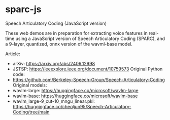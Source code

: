 # sparc-js
Speech Articulatory Coding (JavaScript version)

These web demos are in preparation for extracting voice features
in real-time using a JavaScript version of Speech Articulatory Coding 
(SPARC), and a 9-layer, quantized, onnx version of the wavml-base model.

Article: 
  - arXiv: https://arxiv.org/abs/2406.12998
  - JSTSP: https://ieeexplore.ieee.org/document/10759573
Original Python code: 
  - https://github.com/Berkeley-Speech-Group/Speech-Articulatory-Coding
Original models:
  - wavlm-large: https://huggingface.co/microsoft/wavlm-large
  - wavlm-base: https://huggingface.co/microsoft/wavlm-base
  - wavlm_large-9_cut-10_mngu_linear.pkl: 
    https://huggingface.co/cheoljun95/Speech-Articulatory-Coding/tree/main
